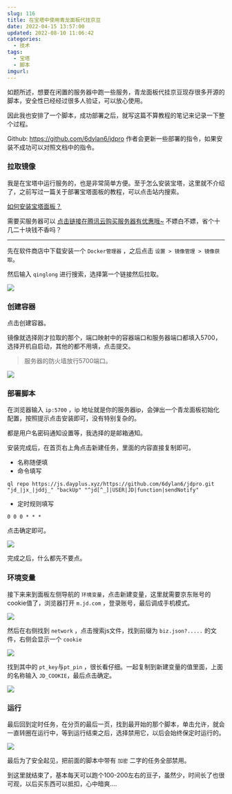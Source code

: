 ```yaml
---
slug: 116
title: 在宝塔中使用青龙面板代挂京豆
date: 2022-04-15 13:57:00
updated: 2022-08-10 11:06:42
categories: 
  - 技术
tags: 
  - 宝塔
  - 脚本
imgurl: 
---
```



如题所述，想要在闲置的服务器中跑一些服务，青龙面板代挂京豆现存很多开源的脚本，安全性已经经过很多人验证，可以放心使用。

<!-- more -->

因此我也安排了一个脚本，成功部署之后，就写这篇不算教程的笔记来记录一下整个过程。

Github: https://github.com/6dylan6/jdpro 
作者会更新一些部署的指令，如果安装不成功可以对照文档中的指令。

### 拉取镜像

我是在宝塔中运行服务的，也是非常简单方便。至于怎么安装宝塔，这里就不介绍了，之前写过一篇关于部署宝塔面板的教程，可以点击站内搜索。

[如何安装宝塔面板？](https://imhan.cn/posts/20210511)

需要买服务器可以 [点击链接在腾讯云购买服务器有优惠哦~](https://curl.qcloud.com/opakHBek) 不嫖白不嫖，省个十几二十块钱不香吗？

---

先在软件商店中下载安装一个 `Docker管理器` ，之后点击 `设置 > 镜像管理 > 镜像获取`。

然后输入 `qinglong` 进行搜索，选择第一个链接然后拉取。

![](https://imgurl.zburu.com/images/2022/04/24/6264d9cbb43e4.png)

### 创建容器

点击创建容器。

镜像就选择刚才拉取的那个，端口映射中的容器端口和服务器端口都填入5700，选择开机自启动，其他的都不用填，点击提交。

>服务器的防火墙放行5700端口。


![](https://imgurl.zburu.com/images/2022/04/24/6264d9e5ed0bb.png)

### 部署脚本

在浏览器输入 `ip:5700` ，ip 地址就是你的服务器ip，会弹出一个青龙面板初始化配置，按照提示点击安装即可，没有特别复杂的。

都是用户名密码通知设置等，我选择的是邮箱通知。

安装完成后，在首页右上角点击新建任务，里面的内容直接复制即可。

* 名称随便填
* 命令填写

```
ql repo https://js.dayplus.xyz/https://github.com/6dylan6/jdpro.git "jd_|jx_|jddj_" "backUp" "^jd[^_]|USER|JD|function|sendNotify"
```
* 定时规则填写

```
0 0 0 * * *
```

点击确定即可。

![](https://imgurl.zburu.com/images/2022/04/24/6264da01401ac.png)

完成之后，什么都先不要点。

### 环境变量

接下来来到面板左侧导航的 `环境变量`，点击新建变量，这里就需要京东账号的cookie值了，浏览器打开 `m.jd.com` ，登录账号，最后调成手机模式。

![](https://imgurl.zburu.com/images/2022/04/24/6264da11d338a.png)

然后在右侧找到 `network` ，点击搜索js文件，找到前缀为 `biz.json?.....` 的文件，右侧会显示一个 `cookie`

![](https://imgurl.zburu.com/images/2022/04/24/6264da1ed479e.png)

找到其中的 `pt_key`与`pt_pin` ，很长看仔细。一起复制到新建变量的值里面，上面的名称输入 `JD_COOKIE`，最后点击确定。

![](https://imgurl.zburu.com/images/2022/04/24/6264da2b927ca.png)

### 运行

最后回到定时任务，在分页的最后一页，找到最开始的那个脚本，单击允许，就会一直转圈在运行中，等到运行结束之后，选择禁用它，以后会始终保定时运行的。

![](https://imgurl.zburu.com/images/2022/04/24/6264da3ccc796.png)

最后为了安全起见，把前面的脚本中带有 `加密` 二字的任务全部禁用。

到这里就结束了，基本每天可以跑个100-200左右的豆子，虽然少，时间长了也很可观，以后买东西可以抵扣，心中暗爽....